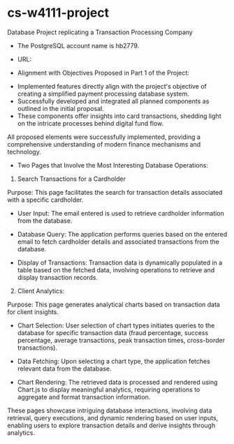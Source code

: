 # cs-w4111-project

Database Project replicating a Transaction Processing Company

* The PostgreSQL account name is hb2779.

* URL: 

* Alignment with Objectives Proposed in Part 1 of the Project:

- Implemented features directly align with the project's objective of creating a simplified payment processing database system.
- Successfully developed and integrated all planned components as outlined in the initial proposal.
- These components offer insights into card transactions, shedding light on the intricate processes behind digital fund flow.

All proposed elements were successfully implemented, providing a comprehensive understanding of modern finance mechanisms and technology.

* Two Pages that Involve the Most Interesting Database Operations:

1. Search Transactions for a Cardholder

Purpose: This page facilitates the search for transaction details associated with a specific cardholder.

- User Input: The email entered is used to retrieve cardholder information from the database.

- Database Query: The application performs queries based on the entered email to fetch cardholder details and associated transactions from the database.

- Display of Transactions: Transaction data is dynamically populated in a table based on the fetched data, involving operations to retrieve and display transaction records.

2. Client Analytics: 

Purpose: This page generates analytical charts based on transaction data for client insights.

- Chart Selection: User selection of chart types initiates queries to the database for specific transaction data (fraud percentage, success percentage, average transactions, peak transaction times, cross-border transactions).

- Data Fetching: Upon selecting a chart type, the application fetches relevant data from the database.

- Chart Rendering: The retrieved data is processed and rendered using Chart.js to display meaningful analytics, requiring operations to aggregate and format transaction information.

These pages showcase intriguing database interactions, involving data retrieval, query executions, and dynamic rendering based on user inputs, enabling users to explore transaction details and derive insights through analytics.
